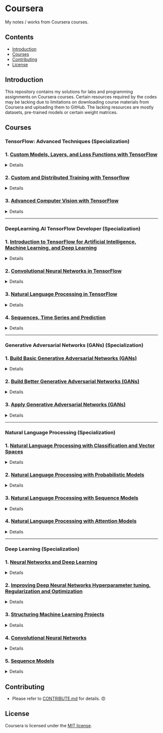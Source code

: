 # Coursera
My notes / works from Coursera courses.

## Contents
- [Introduction](#Introduction)
- [Courses](#Courses)
- [Contributing](#Contributing)
- [License](#License)

## Introduction
This repository contains my solutions for labs and programming assignments on Coursera courses. Certain resources required by the codes may be lacking due to limitations on downloading course materials from Coursera and uploading them to GitHub. The lacking resources are mostly datasets, pre-trained models or certain weight matrices.

## Courses
### TensorFlow: Advanced Techniques (Specialization)
### 1. [Custom Models, Layers, and Loss Functions with TensorFlow](https://github.com/y33-j3T/Coursera/tree/master/Custom%20Models%2C%20Layers%2C%20and%20Loss%20Functions%20with%20TensorFlow)
<details>
<summary>Details</summary>

#### Week 1 - Functional APIs
- [Lab: Functional API Practice](https://github.com/y33-j3T/Coursera/blob/master/Custom%20Models%2C%20Layers%2C%20and%20Loss%20Functions%20with%20TensorFlow/Week%201%20-%20Functional%20APIs/C1_W1_Lab_1_functional-practice.ipynb)
- [Lab: Multi-output](https://github.com/y33-j3T/Coursera/blob/master/Custom%20Models%2C%20Layers%2C%20and%20Loss%20Functions%20with%20TensorFlow/Week%201%20-%20Functional%20APIs/C1_W1_Lab_2_multi-output.ipynb)
- [Lab: Siamese network](https://github.com/y33-j3T/Coursera/blob/master/Custom%20Models%2C%20Layers%2C%20and%20Loss%20Functions%20with%20TensorFlow/Week%201%20-%20Functional%20APIs/C1_W1_Lab_3_siamese-network.ipynb)
- [Programming Assignment: Multiple Output Models using Keras Functional API](https://github.com/y33-j3T/Coursera/blob/master/Custom%20Models%2C%20Layers%2C%20and%20Loss%20Functions%20with%20TensorFlow/Week%201%20-%20Functional%20APIs/C1W1_Assignment.ipynb)

#### Week 2 - Custom Loss Functions
- [Lab: Huber Loss lab](https://github.com/y33-j3T/Coursera/blob/master/Custom%20Models%2C%20Layers%2C%20and%20Loss%20Functions%20with%20TensorFlow/Week%202%20-%20Custom%20Loss%20Functions/C1_W2_Lab_1_huber-loss.ipynb)
- [Lab: Huber Loss object](https://github.com/y33-j3T/Coursera/blob/master/Custom%20Models%2C%20Layers%2C%20and%20Loss%20Functions%20with%20TensorFlow/Week%202%20-%20Custom%20Loss%20Functions/C1_W2_Lab_2_huber-object-loss.ipynb)
- [Lab: Contrastive loss in the siamese network](https://github.com/y33-j3T/Coursera/blob/master/Custom%20Models%2C%20Layers%2C%20and%20Loss%20Functions%20with%20TensorFlow/Week%201%20-%20Functional%20APIs/C1_W1_Lab_3_siamese-network.ipynb) (same as week 1's siamese network)
- [Programming Assignment: Creating a custom loss function](https://github.com/y33-j3T/Coursera/blob/master/Custom%20Models%2C%20Layers%2C%20and%20Loss%20Functions%20with%20TensorFlow/Week%202%20-%20Custom%20Loss%20Functions/C1W2_Assignment.ipynb)

#### Week 3 - Custom Layers
- [Lab: Lambda layer](https://github.com/y33-j3T/Coursera/blob/master/Custom%20Models%2C%20Layers%2C%20and%20Loss%20Functions%20with%20TensorFlow/Week%203%20-%20Custom%20Layers/C1_W3_Lab_1_lambda-layer.ipynb)
- [Lab: Custom dense layer](https://github.com/y33-j3T/Coursera/blob/master/Custom%20Models%2C%20Layers%2C%20and%20Loss%20Functions%20with%20TensorFlow/Week%203%20-%20Custom%20Layers/C1_W3_Lab_2_custom-dense-layer.ipynb)
- [Lab: Activation in a custom layer](https://github.com/y33-j3T/Coursera/blob/master/Custom%20Models%2C%20Layers%2C%20and%20Loss%20Functions%20with%20TensorFlow/Week%203%20-%20Custom%20Layers/C1_W3_Lab_3_custom-layer-activation.ipynb)
- [Programming Assignment: Implement a Quadratic Layer](https://github.com/y33-j3T/Coursera/blob/master/Custom%20Models%2C%20Layers%2C%20and%20Loss%20Functions%20with%20TensorFlow/Week%203%20-%20Custom%20Layers/C1W3_Assignment.ipynb)

#### Week 4 - Custom Models
- [Lab: Build a basic model](https://github.com/y33-j3T/Coursera/blob/master/Custom%20Models%2C%20Layers%2C%20and%20Loss%20Functions%20with%20TensorFlow/Week%204%20-%20Custom%20Models/C1_W4_Lab_1_basic-model.ipynb)
- [Lab: Build a ResNet model](https://github.com/y33-j3T/Coursera/blob/master/Custom%20Models%2C%20Layers%2C%20and%20Loss%20Functions%20with%20TensorFlow/Week%204%20-%20Custom%20Models/C1_W4_Lab_2_resnet-example.ipynb)
- [Programming Assignment: Create a VGG network](https://github.com/y33-j3T/Coursera/blob/master/Custom%20Models%2C%20Layers%2C%20and%20Loss%20Functions%20with%20TensorFlow/Week%204%20-%20Custom%20Models/C1W4_Assignment.ipynb)

#### Week 5 - Bonus Content - Callbacks
- [Lab: Built-in Callbacks](https://github.com/y33-j3T/Coursera/blob/master/Custom%20Models%2C%20Layers%2C%20and%20Loss%20Functions%20with%20TensorFlow/Week%205%20-%20Bonus%20Content%20-%20Callbacks/C1_W5_Lab_1_exploring-callbacks.ipynb)
- [Lab: Custom Callbacks](https://github.com/y33-j3T/Coursera/blob/master/Custom%20Models%2C%20Layers%2C%20and%20Loss%20Functions%20with%20TensorFlow/Week%205%20-%20Bonus%20Content%20-%20Callbacks/C1_W5_Lab_2_custom-callbacks.ipynb)

</details>


### 2. [Custom and Distributed Training with Tensorflow](https://github.com/y33-j3T/Coursera/tree/master/Custom%20and%20Distributed%20Training%20with%20Tensorflow)
<details>
<summary>Details</summary>

#### Week 1 - Differentiation and Gradients
- [Lab: Basic Tensors](https://github.com/y33-j3T/Coursera/blob/master/Custom%20and%20Distributed%20Training%20with%20Tensorflow/Week%201%20-%20Differentiation%20and%20Gradients/C2_W1_Lab_1_basic-tensors.ipynb)
- [Lab: Gradient Tape Basics](https://github.com/y33-j3T/Coursera/blob/master/Custom%20and%20Distributed%20Training%20with%20Tensorflow/Week%201%20-%20Differentiation%20and%20Gradients/C2_W1_Lab_2_gradient-tape-basics.ipynb)
- [Programming Assignment: Basic Tensor Operations](https://github.com/y33-j3T/Coursera/blob/master/Custom%20and%20Distributed%20Training%20with%20Tensorflow/Week%201%20-%20Differentiation%20and%20Gradients/C2W1_Assignment.ipynb)

#### Week 2 - Custom Training
- [Lab: Training Basics](https://github.com/y33-j3T/Coursera/blob/master/Custom%20and%20Distributed%20Training%20with%20Tensorflow/Week%202%20-%20Custom%20Training/C2_W2_Lab_1_training-basics.ipynb)
- [Lab: Fashion MNIST using Custom Training Loop](https://github.com/y33-j3T/Coursera/blob/master/Custom%20and%20Distributed%20Training%20with%20Tensorflow/Week%202%20-%20Custom%20Training/C2_W2_Lab_2_training-categorical.ipynb)
- [Programming Assignment: Breast Cancer Prediction](https://github.com/y33-j3T/Coursera/blob/master/Custom%20and%20Distributed%20Training%20with%20Tensorflow/Week%202%20-%20Custom%20Training/C2W2_Assignment.ipynb)

#### Week 3 - Graph Mode
- [Lab: AutoGraph Basics](https://github.com/y33-j3T/Coursera/blob/master/Custom%20and%20Distributed%20Training%20with%20Tensorflow/Week%203%20-%20Graph%20Mode/C2_W3_Lab_1_autograph-basics.ipynb)
- [Lab: AutoGraph](https://github.com/y33-j3T/Coursera/blob/master/Custom%20and%20Distributed%20Training%20with%20Tensorflow/Week%203%20-%20Graph%20Mode/C2_W3_Lab_2-graphs-for-complex-code.ipynb)
- [Programming Assignment: Horse or Human?](https://github.com/y33-j3T/Coursera/blob/master/Custom%20and%20Distributed%20Training%20with%20Tensorflow/Week%203%20-%20Graph%20Mode/C2W3_Assignment.ipynb)

#### Week 4 - Distributed Training
- [Lab: Mirrored Strategy](https://github.com/y33-j3T/Coursera/blob/master/Custom%20and%20Distributed%20Training%20with%20Tensorflow/Week%204%20-%20Distributed%20Training/C2_W4_Lab_1_basic-mirrored-strategy.ipynb)
- [Lab: Multi GPU Mirrored Strategy](https://github.com/y33-j3T/Coursera/blob/master/Custom%20and%20Distributed%20Training%20with%20Tensorflow/Week%204%20-%20Distributed%20Training/C2_W4_Lab_2_multi-GPU-mirrored-strategy.ipynb)
- [Lab: TPU Strategy](https://github.com/y33-j3T/Coursera/blob/master/Custom%20and%20Distributed%20Training%20with%20Tensorflow/Week%204%20-%20Distributed%20Training/C2_W4_Lab_3_using-TPU-strategy.ipynb)
- [Lab: One Device Strategy](https://github.com/y33-j3T/Coursera/blob/master/Custom%20and%20Distributed%20Training%20with%20Tensorflow/Week%204%20-%20Distributed%20Training/C2_W4_Lab_4_one-device-strategy.ipynb)
- [Programming Assignment: Distributed Strategy](https://github.com/y33-j3T/Coursera/blob/master/Custom%20and%20Distributed%20Training%20with%20Tensorflow/Week%204%20-%20Distributed%20Training/C2W4_Assignment.ipynb)

</details>


### 3. [Advanced Computer Vision with TensorFlow](https://github.com/y33-j3T/Coursera/tree/master/Advanced%20Computer%20Vision%20with%20TensorFlow)
<details>
<summary>Details</summary>

#### Week 1 - Introduction to Computer Vision
- [Lab: Transfer Learning](https://github.com/y33-j3T/Coursera/blob/master/Advanced%20Computer%20Vision%20with%20TensorFlow/Week%201%20-%20Introduction%20to%20Computer%20Vision/Copy%20of%20C3_W1_Lab_1_transfer_learning_cats_dogs.ipynb)
- [Lab: Transfer Learning with ResNet 50](https://github.com/y33-j3T/Coursera/blob/master/Advanced%20Computer%20Vision%20with%20TensorFlow/Week%201%20-%20Introduction%20to%20Computer%20Vision/Copy%20of%20C3_W1_Lab_2_Transfer_Learning_CIFAR_10.ipynb)
- [Lab: Image Classification and Object Localization](https://github.com/y33-j3T/Coursera/blob/master/Advanced%20Computer%20Vision%20with%20TensorFlow/Week%201%20-%20Introduction%20to%20Computer%20Vision/Copy%20of%20C3_W1_Lab_3_Object_Localization.ipynb)
- [Programming Assignment: Bird Boxes](https://github.com/y33-j3T/Coursera/blob/master/Advanced%20Computer%20Vision%20with%20TensorFlow/Week%201%20-%20Introduction%20to%20Computer%20Vision/Copy%20of%20C3W1_Assignment.ipynb)

#### Week 2 - Object Detection
- [Lab: Implement Simple Object Detection](https://github.com/y33-j3T/Coursera/blob/master/Advanced%20Computer%20Vision%20with%20TensorFlow/Week%202%20-%20Object%20Detection/Copy%20of%20C3_W2_Lab_1_Simple_Object_Detection.ipynb)
- [Lab: Predicting Bounding Boxes for Object Detection](https://github.com/y33-j3T/Coursera/blob/master/Advanced%20Computer%20Vision%20with%20TensorFlow/Week%202%20-%20Object%20Detection/Copy%20of%20C3_W2_Lab_2_Object_Detection.ipynb)
- [Programming Assignment: Zombie Detector](https://github.com/y33-j3T/Coursera/blob/master/Advanced%20Computer%20Vision%20with%20TensorFlow/Week%202%20-%20Object%20Detection/Copy%20of%20C3W2_Assignment.ipynb)

#### Week 3 - Image Segmentation
- [Lab: Implement a Fully Convolutional Neural Network](https://github.com/y33-j3T/Coursera/blob/master/Advanced%20Computer%20Vision%20with%20TensorFlow/Week%203%20-%20Image%20Segmentation/Copy%20of%20C3_W3_Lab_1_VGG16-FCN8-CamVid.ipynb)
- [Lab: Implement a UNet](https://github.com/y33-j3T/Coursera/blob/master/Advanced%20Computer%20Vision%20with%20TensorFlow/Week%203%20-%20Image%20Segmentation/Copy%20of%20C3_W3_Lab_2_OxfordPets-UNet.ipynb)
- [Lab: Instance Segmentation Demo](https://github.com/y33-j3T/Coursera/blob/master/Advanced%20Computer%20Vision%20with%20TensorFlow/Week%203%20-%20Image%20Segmentation/Copy%20of%20C3_W3_Lab_3_Mask-RCNN-ImageSegmentation.ipynb)
- [Programming Assignment: Image Segmentation of Handwritten Digits](https://github.com/y33-j3T/Coursera/blob/master/Advanced%20Computer%20Vision%20with%20TensorFlow/Week%203%20-%20Image%20Segmentation/Copy%20of%20C3W3_Assignment.ipynb)

#### Week 4 - Visualization and Interpretability
- [Lab: Class Activation Maps with Fashion MNIST](https://github.com/y33-j3T/Coursera/blob/master/Advanced%20Computer%20Vision%20with%20TensorFlow/Week%204%20-%20Visualization%20and%20Interpretability/Copy%20of%20C3_W4_Lab_1_FashionMNIST-CAM.ipynb)
- [Lab: Class Activation Maps "Cats vs Dogs"](https://github.com/y33-j3T/Coursera/blob/master/Advanced%20Computer%20Vision%20with%20TensorFlow/Week%204%20-%20Visualization%20and%20Interpretability/Copy%20of%20C3_W4_Lab_2_CatsDogs-CAM.ipynb)
- [Lab: Saliency Maps](https://github.com/y33-j3T/Coursera/blob/master/Advanced%20Computer%20Vision%20with%20TensorFlow/Week%204%20-%20Visualization%20and%20Interpretability/Copy%20of%20C3_W4_Lab_3_Saliency.ipynb)
- [Lab: GradCAM](https://github.com/y33-j3T/Coursera/blob/master/Advanced%20Computer%20Vision%20with%20TensorFlow/Week%204%20-%20Visualization%20and%20Interpretability/Copy%20of%20C3_W4_Lab_4_GradCam.ipynb)
- [Programming Assignment: Cats vs Dogs Saliency Maps](https://github.com/y33-j3T/Coursera/blob/master/Advanced%20Computer%20Vision%20with%20TensorFlow/Week%204%20-%20Visualization%20and%20Interpretability/Copy%20of%20C3W4_Assignment.ipynb)

</details>


---
### DeepLearning.AI TensorFlow Developer (Specialization)
### 1. [Introduction to TensorFlow for Artificial Intelligence, Machine Learning, and Deep Learning](https://github.com/y33-j3T/Coursera/tree/master/Introduction%20to%20TensorFlow%20for%20Artificial%20Intelligence%2C%20Machine%20Learning%2C%20and%20Deep%20Learning)
<details>
<summary>Details</summary>

#### Week 1 - A New Programming Paradigm
- [Programming Assignment: Exercise 1 (Housing Prices)](https://github.com/y33-j3T/Coursera/blob/master/Introduction%20to%20TensorFlow%20for%20Artificial%20Intelligence%2C%20Machine%20Learning%2C%20and%20Deep%20Learning/Week%201%20-%20A%20New%20Programming%20Paradigm/Exercise_1_House_Prices_Question.ipynb)

#### Week 2 - Introduction to Computer Vision
- [Programming Assignment: Exercise 2 (Handwriting Recognition)](https://github.com/y33-j3T/Coursera/blob/master/Introduction%20to%20TensorFlow%20for%20Artificial%20Intelligence%2C%20Machine%20Learning%2C%20and%20Deep%20Learning/Week%202%20-%20Introduction%20to%20Computer%20Vision/Exercise2-Question.ipynb)

#### Week 3 - Enchancing Vision with Convolutional Neural Networks
- [Programming Assignment: Exercise 3 (Improve MNIST with convolutions)](https://github.com/y33-j3T/Coursera/blob/master/Introduction%20to%20TensorFlow%20for%20Artificial%20Intelligence%2C%20Machine%20Learning%2C%20and%20Deep%20Learning/Week%203%20-%20Enchancing%20Vision%20with%20Convolutional%20Neural%20Networks/Excercise-3-Question.ipynb)

#### Week 4 - Using Real-world Images
- [Programming Assignment: Exercise 4 (Handling complex images)](https://github.com/y33-j3T/Coursera/blob/master/Introduction%20to%20TensorFlow%20for%20Artificial%20Intelligence%2C%20Machine%20Learning%2C%20and%20Deep%20Learning/Week%204%20-%20Using%20Real-world%20Images/Exercise4-Question.ipynb)

</details>


### 2. [Convolutional Neural Networks in TensorFlow](https://github.com/y33-j3T/Coursera/tree/master/Convolutional%20Neural%20Networks%20in%20TensorFlow)
<details>
<summary>Details</summary>

#### Week 1 - Exploring a Larger Dataset
[Programming Assignment: Exercise 1 - Cats vs. Dogs](https://github.com/y33-j3T/Coursera/blob/master/Convolutional%20Neural%20Networks%20in%20TensorFlow/Week%201%20-%20Exploring%20a%20Larger%20Dataset/Exercise_1_Cats_vs_Dogs_Question-FINAL.ipynb)

#### Week 2 - Augmentation: A Technique to Avoid Overfitting
[Programming Assignment: Exercise 2 - Cats vs. Dogs using augmentation](https://github.com/y33-j3T/Coursera/blob/master/Convolutional%20Neural%20Networks%20in%20TensorFlow/Week%202%20-%20Augmentation%20A%20Technique%20to%20Avoid%20Overfitting/Exercise_2_Cats_vs_Dogs_using_augmentation_Question-FINAL.ipynb)

#### Week 3 - Transfer Learning
[Programming Assignment: Exercise 3 - Horses vs. humans using Transfer Learning](https://github.com/y33-j3T/Coursera/blob/master/Convolutional%20Neural%20Networks%20in%20TensorFlow/Week%203%20-%20Transfer%20Learning/Exercise_3_Horses_vs_humans_using_Transfer_Learning_Question-FINAL.ipynb)

#### Week 4 - Multiclass Classifications
[Programming Assignment: Exercise 4 - Multi-class classifier](https://github.com/y33-j3T/Coursera/blob/master/Convolutional%20Neural%20Networks%20in%20TensorFlow/Week%204%20-%20Multiclass%20Classifications/Exercise_4_Multi_class_classifier_Question-FINAL.ipynb)

Unable to download `horse-or-human.zip`

</details>


### 3. [Natural Language Processing in TensorFlow](https://github.com/y33-j3T/Coursera/tree/master/Natural%20Language%20Processing%20in%20TensorFlow)
<details>
<summary>Details</summary>

#### Week 1 - Sentiment in Text
- [Ungraded External Tool: Exercise 1 - Explore the BBC news archive](https://github.com/y33-j3T/Coursera/blob/master/Natural%20Language%20Processing%20in%20TensorFlow/Week%201%20-%20Sentiment%20in%20Text/Course_3_Week_1_Exercise_answer.ipynb)
- [Ungraded External Tool: Exercise 1 - Explore the BBC news archive (answer)](https://github.com/y33-j3T/Coursera/blob/master/Natural%20Language%20Processing%20in%20TensorFlow/Week%201%20-%20Sentiment%20in%20Text/Course_3_Week_1_Exercise_answer.ipynb)

#### Week 2 - Word Embeddings
- [Ungraded External Tool: Exercise 2 - BBC news archive](https://github.com/y33-j3T/Coursera/blob/master/Natural%20Language%20Processing%20in%20TensorFlow/Week%202%20-%20Word%20Embeddings/Course_3_Week_2_Exercise_Question.ipynb)
- [Ungraded External Tool: Exercise 2 - BBC news archive (answer)](https://github.com/y33-j3T/Coursera/blob/master/Natural%20Language%20Processing%20in%20TensorFlow/Week%202%20-%20Word%20Embeddings/Course_3_Week_2_Exercise_Answer.ipynb)

#### Week 3 - Sequence Models
- [Ungraded External Tool: Exercise 3 - Exploring overfitting in NLP](https://github.com/y33-j3T/Coursera/blob/master/Natural%20Language%20Processing%20in%20TensorFlow/Week%203%20-%20Sequence%20Models/NLP_Course_Week_3_Exercise_Question.ipynb)
- [Ungraded External Tool: Exercise 3 - Exploring overfitting in NLP (answer)](https://github.com/y33-j3T/Coursera/blob/master/Natural%20Language%20Processing%20in%20TensorFlow/Week%203%20-%20Sequence%20Models/NLP_Course_Week_3_Exercise_Answer.ipynb)

#### Week 4 - Sequence Models and Literature
- [Ungraded External Tool: Exercise 4 - Using LSTMs, see if you can write Shakespeare](https://github.com/y33-j3T/Coursera/blob/master/Natural%20Language%20Processing%20in%20TensorFlow/Week%204%20-%20Sequence%20Models%20and%20Literature/NLP_Week4_Exercise_Shakespeare_Question.ipynb)
- [Ungraded External Tool: Exercise 4 - Using LSTMs, see if you can write Shakespeare (answer)](https://github.com/y33-j3T/Coursera/blob/master/Natural%20Language%20Processing%20in%20TensorFlow/Week%204%20-%20Sequence%20Models%20and%20Literature/NLP_Week4_Exercise_Shakespeare_Answer.ipynb)

</details>


### 4. [Sequences, Time Series and Prediction](https://github.com/y33-j3T/Coursera/tree/master/Sequences%2C%20Time%20Series%20and%20Prediction)
<details>
<summary>Details</summary>

#### Week 1 - Sequences and Prediction
- [Ungraded External Tool: Exercise 1 - Create and predict synthetic data](https://github.com/y33-j3T/Coursera/blob/master/Sequences%2C%20Time%20Series%20and%20Prediction/Week%201%20-%20Sequences%20and%20Prediction/Week_1_Exercise_Question.ipynb)
- [Ungraded External Tool: Exercise 1 - Create and predict synthetic data (answer)](https://github.com/y33-j3T/Coursera/blob/master/Sequences%2C%20Time%20Series%20and%20Prediction/Week%201%20-%20Sequences%20and%20Prediction/Week_1_Exercise_Answer.ipynb)

#### Week 2 - Deep Neural Networks for Time Series
- [Ungraded External Tool: Exercise 2 - Predict with a DNN](https://github.com/y33-j3T/Coursera/blob/master/Sequences%2C%20Time%20Series%20and%20Prediction/Week%202%20-%20Deep%20Neural%20Networks%20for%20Time%20Series/S%2BP_Week_2_Exercise_Question.ipynb)
- [Ungraded External Tool: Exercise 2 - Predict with a DNN (answer)](https://github.com/y33-j3T/Coursera/blob/master/Sequences%2C%20Time%20Series%20and%20Prediction/Week%202%20-%20Deep%20Neural%20Networks%20for%20Time%20Series/S%2BP_Week_2_Exercise_Answer.ipynb)

#### Week 3 - Recurrent Neural Networks for Time Series
- [Ungraded External Tool: Exercise 3 - Mean Absolute Error](https://github.com/y33-j3T/Coursera/blob/master/Sequences%2C%20Time%20Series%20and%20Prediction/Week%203%20-%20Recurrent%20Neural%20Networks%20for%20Time%20Series/S%2BP_Week_3_Exercise_Question.ipynb)
- [Ungraded External Tool: Exercise 3 - Mean Absolute Error (answer)](https://github.com/y33-j3T/Coursera/blob/master/Sequences%2C%20Time%20Series%20and%20Prediction/Week%203%20-%20Recurrent%20Neural%20Networks%20for%20Time%20Series/S%2BP_Week_3_Exercise_Answer.ipynb)

#### Week 4 - Real-world Time Series Data
- [Ungraded External Tool: Exercise 4 - Sunspots](https://github.com/y33-j3T/Coursera/blob/master/Sequences%2C%20Time%20Series%20and%20Prediction/Week%204%20-%20Real-world%20Time%20Series%20Data/S%2BP_Week_4_Exercise_Question.ipynb)
- [Ungraded External Tool: Exercise 4 - Sunspots (answer)](https://github.com/y33-j3T/Coursera/blob/master/Sequences%2C%20Time%20Series%20and%20Prediction/Week%204%20-%20Real-world%20Time%20Series%20Data/S%2BP_Week_4_Exercise_Answer.ipynb)

</details>


---
### Generative Adversarial Networks (GANs) (Specialization)
### 1. [Build Basic Generative Adversarial Networks (GANs)](https://github.com/y33-j3T/Coursera/tree/master/Build%20Basic%20Generative%20Adversarial%20Networks%20(GANs))
<details>
<summary>Details</summary>

#### Week 1 - Intro to GANs
- [Lab: (Optional) Intro to PyTorch](https://github.com/y33-j3T/Coursera/blob/master/Build%20Basic%20Generative%20Adversarial%20Networks%20(GANs)/Week%201%20-%20Intro%20to%20GANs/Intro_to_PyTorch.ipynb)
- [Programming Assignment: Your First GAN](https://github.com/y33-j3T/Coursera/blob/master/Build%20Basic%20Generative%20Adversarial%20Networks%20(GANs)/Week%201%20-%20Intro%20to%20GANs/C1W1_Your_First_GAN.ipynb)

#### Week 2 - Deep Convolutional GANs
- [Programming Assignment: Deep Convolutional GAN (DCGAN)](https://github.com/y33-j3T/Coursera/blob/master/Build%20Basic%20Generative%20Adversarial%20Networks%20(GANs)/Week%202%20-%20Deep%20Convolutional%20GANs/C1_W2_Assignment.ipynb)

#### Week 3 - Wasserstein GANs with Gradient Penalty
- [Lab: (Optional) SN-GAN](https://github.com/y33-j3T/Coursera/blob/master/Build%20Basic%20Generative%20Adversarial%20Networks%20(GANs)/Week%203%20-%20Wasserstein%20GANs%20with%20Gradient%20Penalty/SNGAN.ipynb)
- [Programming Assignment: WGAN](https://github.com/y33-j3T/Coursera/blob/master/Build%20Basic%20Generative%20Adversarial%20Networks%20(GANs)/Week%203%20-%20Wasserstein%20GANs%20with%20Gradient%20Penalty/C1W3_WGAN_GP.ipynb)

#### Week 4 - Conditional GAN & Controllable Generation
- [Lab: (Optional) InfoGAN](https://github.com/y33-j3T/Coursera/blob/master/Build%20Basic%20Generative%20Adversarial%20Networks%20(GANs)/Week%204%20-%20Conditional%20GAN%20%26%20Controllable%20Generation/C1W4_(Optional_Notebook)_InfoGAN.ipynb)
- [Programming Assignment: Conditional GAN](https://github.com/y33-j3T/Coursera/blob/master/Build%20Basic%20Generative%20Adversarial%20Networks%20(GANs)/Week%204%20-%20Conditional%20GAN%20%26%20Controllable%20Generation/C1W4A_Build_a_Conditional_GAN.ipynb)
- [Programming Assignment: Controllable Generation](https://github.com/y33-j3T/Coursera/blob/master/Build%20Basic%20Generative%20Adversarial%20Networks%20(GANs)/Week%204%20-%20Conditional%20GAN%20%26%20Controllable%20Generation/C1W4B_Controllable_Generation.ipynb)

</details>


### 2. [Build Better Generative Adversarial Networks (GANs)](https://github.com/y33-j3T/Coursera/tree/master/Build%20Better%20Generative%20Adversarial%20Networks%20(GANs))
<details>
<summary>Details</summary>

#### Week 1 - Evaluation of GANs
Unable to download `inception_v3_google-1a9a5a14.pth`, `fid_images_tensor.npz`
- [Lab: (Optional) Perceptual Path Length](https://github.com/y33-j3T/Coursera/blob/master/Build%20Better%20Generative%20Adversarial%20Networks%20(GANs)/Week%201%20-%20Evaluation%20of%20GANs/PPL.ipynb)
- [Programming Assignment: Fréchet Inception Distance](https://github.com/y33-j3T/Coursera/blob/master/Build%20Better%20Generative%20Adversarial%20Networks%20(GANs)/Week%201%20-%20Evaluation%20of%20GANs/C2W1_Assignment.ipynb)

#### Week 2 - GAN Disadvantages and Bias
- [Lab: Alternatives: Variational Autoencoders (VAEs)](https://github.com/y33-j3T/Coursera/blob/master/Build%20Better%20Generative%20Adversarial%20Networks%20(GANs)/Week%202%20-%20GAN%20Disadvantages%20and%20Bias/C2W2_VAE.ipynb)
- [Programming Assignment: Bias](https://github.com/y33-j3T/Coursera/blob/master/Build%20Better%20Generative%20Adversarial%20Networks%20(GANs)/Week%202%20-%20GAN%20Disadvantages%20and%20Bias/C2W2_Assignment.ipynb)

#### Week 3 - StyleGAN and Advancements
- [Lab: (Optional) Components of StyleGAN2](https://github.com/y33-j3T/Coursera/blob/master/Build%20Better%20Generative%20Adversarial%20Networks%20(GANs)/Week%203%20-%20StyleGAN%20and%20Advancements/StyleGAN2.ipynb)
- [Lab: (Optional) Components of BigGAN](https://github.com/y33-j3T/Coursera/blob/master/Build%20Better%20Generative%20Adversarial%20Networks%20(GANs)/Week%203%20-%20StyleGAN%20and%20Advancements/BigGAN.ipynb)
- [Programming Assignment: Components of StyleGAN](https://github.com/y33-j3T/Coursera/blob/master/Build%20Better%20Generative%20Adversarial%20Networks%20(GANs)/Week%203%20-%20StyleGAN%20and%20Advancements/C2W3_Assignment.ipynb)

</details>


### 3. [Apply Generative Adversarial Networks (GANs)](https://github.com/y33-j3T/Coursera/tree/master/Apply%20Generative%20Adversarial%20Networks%20(GANs))
<details>
<summary>Details</summary>

#### Week 1 - GANs for Data Augmentation and Privacy
- [Programming Assignment: Data Augmentation](https://github.com/y33-j3T/Coursera/blob/master/Apply%20Generative%20Adversarial%20Networks%20(GANs)/Week%201%20-%20GANs%20for%20Data%20Augmentation%20and%20Privacy/C3W1_Assignment.ipynb)

#### Week 2 - Image-to-Image Translation with Pix2Pix
Unable to download `pix2pix_15000.pth`, `maps`
- [Programming Assignment: U-Net](https://github.com/y33-j3T/Coursera/blob/master/Apply%20Generative%20Adversarial%20Networks%20(GANs)/Week%202%20-%20Image-to-Image%20Translation%20with%20Pix2Pix/C3W2A_Assignment.ipynb)
- [Programming Assignment: Pix2Pix](https://github.com/y33-j3T/Coursera/blob/master/Apply%20Generative%20Adversarial%20Networks%20(GANs)/Week%202%20-%20Image-to-Image%20Translation%20with%20Pix2Pix/C3W2B_Assignment.ipynb)

#### Week 3 - Unpaired Translation with CycleGAN
Unable to download `horse2zebra`, `cycleGAN_100000.pth`
- [Programming Assignment: CycleGAN](https://github.com/y33-j3T/Coursera/blob/master/Apply%20Generative%20Adversarial%20Networks%20(GANs)/Week%203%20-%20Unpaired%20Translation%20with%20CycleGAN/C3W3_Assignment.ipynb)

</details>


---
### Natural Language Processing (Specialization)
### 1. [Natural Language Processing with Classification and Vector Spaces](https://github.com/y33-j3T/Coursera/tree/master/Natural%20Language%20Processing%20with%20Classification%20and%20Vector%20Spaces)
<details>
<summary>Details</summary>

#### Week 1 - Sentiment Analysis with Logistic Regression
- [Lab: Natural Language preprocessing](https://github.com/y33-j3T/Coursera/blob/master/Natural%20Language%20Processing%20with%20Classification%20and%20Vector%20Spaces/Week%201%20-%20Sentiment%20Analysis%20with%20Logistic%20Regression/NLP_C1_W1_lecture_nb_01.ipynb)
- [Lab: Visualizing word frequencies](https://github.com/y33-j3T/Coursera/blob/master/Natural%20Language%20Processing%20with%20Classification%20and%20Vector%20Spaces/Week%201%20-%20Sentiment%20Analysis%20with%20Logistic%20Regression/NLP_C1_W1_lecture_nb_02.ipynb)
- [Lab: Visualizing tweets and Logistic Regression models](https://github.com/y33-j3T/Coursera/blob/master/Natural%20Language%20Processing%20with%20Classification%20and%20Vector%20Spaces/Week%201%20-%20Sentiment%20Analysis%20with%20Logistic%20Regression/NLP_C1_W1_lecture_nb_03.ipynb)
- [Programming Assignment: Assignment: Logistic Regression](https://github.com/y33-j3T/Coursera/blob/master/Natural%20Language%20Processing%20with%20Classification%20and%20Vector%20Spaces/Week%201%20-%20Sentiment%20Analysis%20with%20Logistic%20Regression/C1_W1_Assignment.ipynb)

#### Week 2 - Sentiment Analysis with Naive Bayes
- [Lab: Visualizing likelihoods and confidence ellipses](https://github.com/y33-j3T/Coursera/blob/master/Natural%20Language%20Processing%20with%20Classification%20and%20Vector%20Spaces/Week%202%20-%20Sentiment%20Analysis%20with%20Naive%20Bayes/NLP_C1_W2_lecture_nb_01.ipynb)
- [Programming Assignment: Assignment: Naive Bayes](https://github.com/y33-j3T/Coursera/blob/master/Natural%20Language%20Processing%20with%20Classification%20and%20Vector%20Spaces/Week%202%20-%20Sentiment%20Analysis%20with%20Naive%20Bayes/C1_W2_Assignment.ipynb)

#### Week 3 - Vector Space Models
- [Lab: Linear algebra in Python with Numpy](https://github.com/y33-j3T/Coursera/blob/master/Natural%20Language%20Processing%20with%20Classification%20and%20Vector%20Spaces/Week%203%20-%20Vector%20Space%20Models/NLP_C1_W3_lecture_nb_01.ipynb)
- [Lab: Manipulating word embeddings](https://github.com/y33-j3T/Coursera/blob/master/Natural%20Language%20Processing%20with%20Classification%20and%20Vector%20Spaces/Week%203%20-%20Vector%20Space%20Models/NLP_C1_W3_lecture_nb_02.ipynb)
- [Lab: Another explanation about PCA](https://github.com/y33-j3T/Coursera/blob/master/Natural%20Language%20Processing%20with%20Classification%20and%20Vector%20Spaces/Week%203%20-%20Vector%20Space%20Models/NLP_C1_W3_lecture_nb_03.ipynb)
- [Programming Assignment: Assignment: Word Embeddings](https://github.com/y33-j3T/Coursera/blob/master/Natural%20Language%20Processing%20with%20Classification%20and%20Vector%20Spaces/Week%203%20-%20Vector%20Space%20Models/C1_W3_Assignment.ipynb)

#### Week 4 - Machine Translation and Document Search
- [Lab: Rotation matrices in R2](https://github.com/y33-j3T/Coursera/blob/master/Natural%20Language%20Processing%20with%20Classification%20and%20Vector%20Spaces/Week%204%20-%20Machine%20Translation%20and%20Document%20Search/NLP_C1_W4_lecture_nb_01.ipynb)
- [Lab: Hash tables](https://github.com/y33-j3T/Coursera/blob/master/Natural%20Language%20Processing%20with%20Classification%20and%20Vector%20Spaces/Week%204%20-%20Machine%20Translation%20and%20Document%20Search/NLP_C1_W4_lecture_nb_02.ipynb)
- [Programming Assignment: Word Translation](https://github.com/y33-j3T/Coursera/blob/master/Natural%20Language%20Processing%20with%20Classification%20and%20Vector%20Spaces/Week%204%20-%20Machine%20Translation%20and%20Document%20Search/C1_W4_Assignment.ipynb)

</details>


### 2. [Natural Language Processing with Probabilistic Models](https://github.com/y33-j3T/Coursera/tree/master/Natural%20Language%20Processing%20with%20Probabilistic%20Models)
<details>
<summary>Details</summary>

#### Week 1 - Autocorrect
- [Lab: Building the vocabulary](https://github.com/y33-j3T/Coursera/blob/master/Natural%20Language%20Processing%20with%20Probabilistic%20Models/Week%201%20-%20Autocorrect/NLP_C2_W1_lecture_nb_01.ipynb)
- [Lab: Candidates from edits](https://github.com/y33-j3T/Coursera/blob/master/Natural%20Language%20Processing%20with%20Probabilistic%20Models/Week%201%20-%20Autocorrect/NLP_C2_W1_lecture_nb_02.ipynb)
- [Programming Assignment: Autocorrect](https://github.com/y33-j3T/Coursera/blob/master/Natural%20Language%20Processing%20with%20Probabilistic%20Models/Week%201%20-%20Autocorrect/C2_W1_Assignment.ipynb)

#### Week 2 - Part of Speech Tagging and Hidden Markov Models
- [Lab: Working with text data: numpy](https://github.com/y33-j3T/Coursera/blob/master/Natural%20Language%20Processing%20with%20Probabilistic%20Models/Week%202%20-%20Part%20of%20Speech%20Tagging%20and%20Hidden%20Markov%20Models/NLP_C2_W2_lecture_notebook_numpy.ipynb)
- [Lab: Working with text data: string tags](https://github.com/y33-j3T/Coursera/blob/master/Natural%20Language%20Processing%20with%20Probabilistic%20Models/Week%202%20-%20Part%20of%20Speech%20Tagging%20and%20Hidden%20Markov%20Models/NLP_C2_W2_lecture_notebook_strings_tags.ipynb)
- [Programming Assignment: Part of Speech Tagging](https://github.com/y33-j3T/Coursera/blob/master/Natural%20Language%20Processing%20with%20Probabilistic%20Models/Week%202%20-%20Part%20of%20Speech%20Tagging%20and%20Hidden%20Markov%20Models/C2_W2_Assignment.ipynb)

#### Week 3 - Autocomplete and Language Models
- [Lab: Corpus preprocessing for N-grams](https://github.com/y33-j3T/Coursera/blob/master/Natural%20Language%20Processing%20with%20Probabilistic%20Models/Week%203%20-%20Autocomplete%20and%20Language%20Models/NLP_C2_W3_lecture_nb_01.ipynb)
- [Lab: Building the language model](https://github.com/y33-j3T/Coursera/blob/master/Natural%20Language%20Processing%20with%20Probabilistic%20Models/Week%203%20-%20Autocomplete%20and%20Language%20Models/NLP_C2_W3_lecture_nb_02.ipynb)
- [Lab: Language model generalization](https://github.com/y33-j3T/Coursera/blob/master/Natural%20Language%20Processing%20with%20Probabilistic%20Models/Week%203%20-%20Autocomplete%20and%20Language%20Models/NLP_C2_W3_lecture_nb_03.ipynb)
- [Programming Assignment: Autocomplete](https://github.com/y33-j3T/Coursera/blob/master/Natural%20Language%20Processing%20with%20Probabilistic%20Models/Week%203%20-%20Autocomplete%20and%20Language%20Models/C2_W3_Assignment.ipynb)

#### Week 4 - Word Embeddings with Neural Networks
- [Lab: Data Preparation](https://github.com/y33-j3T/Coursera/blob/master/Natural%20Language%20Processing%20with%20Probabilistic%20Models/Week%204%20-%20Word%20Embeddings%20with%20Neural%20Networks/NLP_C2_W4_lecture_notebook_data_prep.ipynb)
- [Lab: Intro to CBOW model](https://github.com/y33-j3T/Coursera/blob/master/Natural%20Language%20Processing%20with%20Probabilistic%20Models/Week%204%20-%20Word%20Embeddings%20with%20Neural%20Networks/NLP_C2_W4_lecture_notebook_model_architecture.ipynb)
- [Lab: Training the CBOW model](https://github.com/y33-j3T/Coursera/blob/master/Natural%20Language%20Processing%20with%20Probabilistic%20Models/Week%204%20-%20Word%20Embeddings%20with%20Neural%20Networks/NLP_C2_W4_lecture_notebook_model_training.ipynb)
- [Lab: Word Embeddings](https://github.com/y33-j3T/Coursera/blob/master/Natural%20Language%20Processing%20with%20Probabilistic%20Models/Week%204%20-%20Word%20Embeddings%20with%20Neural%20Networks/NLP_C2_W4_lecture_notebook_word_embeddings.ipynb)
- [Lab: Word embeddings step by step](https://github.com/y33-j3T/Coursera/blob/master/Natural%20Language%20Processing%20with%20Probabilistic%20Models/Week%204%20-%20Word%20Embeddings%20with%20Neural%20Networks/NLP_C2_W4_lecture_nb_01.ipynb)
- [Programming Assignment: Word Embeddings](https://github.com/y33-j3T/Coursera/blob/master/Natural%20Language%20Processing%20with%20Probabilistic%20Models/Week%204%20-%20Word%20Embeddings%20with%20Neural%20Networks/C2_W4_Assignment.ipynb)

</details>


### 3. [Natural Language Processing with Sequence Models](https://github.com/y33-j3T/Coursera/tree/master/Natural%20Language%20Processing%20with%20Sequence%20Models)
<details>
<summary>Details</summary>

#### Week 1 - Neural Netowrks for Sentiment Analysis
- [Lab: Introduction to Trax](https://github.com/y33-j3T/Coursera/blob/master/Natural%20Language%20Processing%20with%20Sequence%20Models/Week%201%20-%20Neural%20Netowrks%20for%20Sentiment%20Analysis/NLP_C3_W1_lecture_nb_01_trax_intro.ipynb)
- [Lab: Classes and Subclasses](https://github.com/y33-j3T/Coursera/blob/master/Natural%20Language%20Processing%20with%20Sequence%20Models/Week%201%20-%20Neural%20Netowrks%20for%20Sentiment%20Analysis/NLP_C3_W1_lecture_nb_02_classes.ipynb)
- [Lab: Data Generators](https://github.com/y33-j3T/Coursera/blob/master/Natural%20Language%20Processing%20with%20Sequence%20Models/Week%201%20-%20Neural%20Netowrks%20for%20Sentiment%20Analysis/NLP_C3_W1_lecture_nb_03_data_generatos.ipynb)
- [Programming Assignment: Sentiment with Deep Neural Networks](https://github.com/y33-j3T/Coursera/blob/master/Natural%20Language%20Processing%20with%20Sequence%20Models/Week%201%20-%20Neural%20Netowrks%20for%20Sentiment%20Analysis/C3_W1_Assignment.ipynb)

#### Week 2 - Recurrent Neural Networks for Language Modelling
- [Lab: Hidden State Activation](https://github.com/y33-j3T/Coursera/blob/master/Natural%20Language%20Processing%20with%20Sequence%20Models/Week%202%20-%20Recureent%20Neural%20Networks%20for%20Language%20Modelling/C3_W2_Lecture_Notebook_Hidden_State_Activation.ipynb)
- [Lab: Working with JAX NumPy and Calculating Perplexity](https://github.com/y33-j3T/Coursera/blob/master/Natural%20Language%20Processing%20with%20Sequence%20Models/Week%202%20-%20Recureent%20Neural%20Networks%20for%20Language%20Modelling/C3_W2_lecture_notebook_perplexity.ipynb)
- [Lab: Vanilla RNNs, GRUs and the scan function](https://github.com/y33-j3T/Coursera/blob/master/Natural%20Language%20Processing%20with%20Sequence%20Models/Week%202%20-%20Recureent%20Neural%20Networks%20for%20Language%20Modelling/C3_W2_lecture_notebook_RNNs.ipynb)
- [Lab: Creating a GRU model using Trax](https://github.com/y33-j3T/Coursera/blob/master/Natural%20Language%20Processing%20with%20Sequence%20Models/Week%202%20-%20Recureent%20Neural%20Networks%20for%20Language%20Modelling/C3_W2_lecture_notebook_GRU.ipynb)
- [Programming Assignment: Deep N-grams](https://github.com/y33-j3T/Coursera/blob/master/Natural%20Language%20Processing%20with%20Sequence%20Models/Week%202%20-%20Recureent%20Neural%20Networks%20for%20Language%20Modelling/C3_W2_Assignment.ipynb)

#### Week 3 - LSTMs and Named Entity Recognition
- [Lab: Vanishing Gradients](https://github.com/y33-j3T/Coursera/blob/master/Natural%20Language%20Processing%20with%20Sequence%20Models/Week%203%20-%20LSTMs%20and%20Named%20Entity%20Recognition/C3_W3_Lecture_Notebook_Vanishing_Gradients.ipynb)
- [Programming Assignment: Named Entity Recognition (NER)](https://github.com/y33-j3T/Coursera/blob/master/Natural%20Language%20Processing%20with%20Sequence%20Models/Week%203%20-%20LSTMs%20and%20Named%20Entity%20Recognition/C3_W3_Assignment.ipynb)

#### Week 4 - Siamese Networks
- [Lab: Creating a Siamese Model using Trax](https://github.com/y33-j3T/Coursera/blob/master/Natural%20Language%20Processing%20with%20Sequence%20Models/Week%204%20-%20Siamese%20Networks/C3_W4_lecture_notebook_siamese.ipynb)
- [Lab: Modified Triplet Loss](https://github.com/y33-j3T/Coursera/blob/master/Natural%20Language%20Processing%20with%20Sequence%20Models/Week%204%20-%20Siamese%20Networks/C3_W4_Lecture_Notebook_Modified_Triplet_Loss.ipynb)
- [Lab: Evaluate a Siamese Model](https://github.com/y33-j3T/Coursera/blob/master/Natural%20Language%20Processing%20with%20Sequence%20Models/Week%204%20-%20Siamese%20Networks/C3_W4_lecture_notebook_accuracy.ipynb)
- [Programming Assignment: Question duplicates](https://github.com/y33-j3T/Coursera/blob/master/Natural%20Language%20Processing%20with%20Sequence%20Models/Week%204%20-%20Siamese%20Networks/C3_W4_Assignment.ipynb)

</details>


### 4. [Natural Language Processing with Attention Models](https://github.com/y33-j3T/Coursera/tree/master/Natural%20Language%20Processing%20with%20Attention%20Models)
<details>
<summary>Details</summary>

#### Week 1 - Neural Machine Translation
- [Lab: Stack Semantics](https://github.com/y33-j3T/Coursera/blob/master/Natural%20Language%20Processing%20with%20Attention%20Models/Week%201%20-%20Neural%20Machine%20Translation/C4_W1_Ungraded_Lab_Stack_Semantics.ipynb)
- [Lab: BLEU Score](https://github.com/y33-j3T/Coursera/blob/master/Natural%20Language%20Processing%20with%20Attention%20Models/Week%201%20-%20Neural%20Machine%20Translation/C4_W1_Ungraded_Lab_Bleu_Score.ipynb)
- [Programming Assignment: NMT with Attention](https://github.com/y33-j3T/Coursera/blob/master/Natural%20Language%20Processing%20with%20Attention%20Models/Week%201%20-%20Neural%20Machine%20Translation/C4_W1_Assignment.ipynb)

#### Week 2 - Text Summarization
- [Lab: Attention](https://github.com/y33-j3T/Coursera/blob/master/Natural%20Language%20Processing%20with%20Attention%20Models/Week%202%20-%20Text%20Summarization/C4_W2_lecture_notebook_Attention.ipynb)
- [Lab: The Transformer Decoder](https://github.com/y33-j3T/Coursera/blob/master/Natural%20Language%20Processing%20with%20Attention%20Models/Week%202%20-%20Text%20Summarization/C4_W2_lecture_notebook_Transformer_Decoder.ipynb)
- [Programming Assignment: Transformer Summarizer](https://github.com/y33-j3T/Coursera/blob/master/Natural%20Language%20Processing%20with%20Attention%20Models/Week%202%20-%20Text%20Summarization/C4_W2_Assignment.ipynb)

#### Week 3 - Question Answering
- [Lab: SentencePiece and BPE](https://github.com/y33-j3T/Coursera/blob/master/Natural%20Language%20Processing%20with%20Attention%20Models/Week%203%20-%20Question%20Answering/C4_W3_SentencePiece_and_BPE.ipynb)
- [Lab: BERT Loss](https://github.com/y33-j3T/Coursera/blob/master/Natural%20Language%20Processing%20with%20Attention%20Models/Week%203%20-%20Question%20Answering/C4_W3_Assignment_Ungraded_BERT_Loss.ipynb)
- [Lab: T5](https://github.com/y33-j3T/Coursera/blob/master/Natural%20Language%20Processing%20with%20Attention%20Models/Week%203%20-%20Question%20Answering/C4_W3_Assignment_Ungraded_T5.ipynb)
- [Programming Assignment: Question Answering](https://github.com/y33-j3T/Coursera/blob/master/Natural%20Language%20Processing%20with%20Attention%20Models/Week%203%20-%20Question%20Answering/C4_W3_Assignment.ipynb)

#### Week 4 - Chatbot
- [Lab: Reformer LSH](https://github.com/y33-j3T/Coursera/blob/master/Natural%20Language%20Processing%20with%20Attention%20Models/Week%204%20-%20Chatbot/C4_W4_Ungraded_Lab_Reformer_LSH.ipynb)
- [Lab: Revnet](https://github.com/y33-j3T/Coursera/blob/master/Natural%20Language%20Processing%20with%20Attention%20Models/Week%204%20-%20Chatbot/C4_W4_Ungraded_Lab_Revnet.ipynb)
- [Programming Assignment: Chatbot](https://github.com/y33-j3T/Coursera/blob/master/Natural%20Language%20Processing%20with%20Attention%20Models/Week%204%20-%20Chatbot/C4_W4_Assignment.ipynb)

</details>


---
### Deep Learning (Specialization)
### 1. [Neural Networks and Deep Learning](https://github.com/y33-j3T/Coursera/tree/master/Neural%20Networks%20and%20Deep%20Learning)
<details>
<summary>Details</summary>

#### Week 1 - Introduction to Deep Learning
- No labs / programming assignments

#### Week 2 - Neural Network Basics
- [Practice Programming Assignment: Python Basics with numpy (optional)](https://github.com/y33-j3T/Coursera/blob/master/Neural%20Networks%20and%20Deep%20Learning/Week%202/Python%20Basics%20with%20Numpy/Python_Basics_With_Numpy_v3a.ipynb)
- [Programming Assignment: Logistic Regression with a Neural Network mindset](https://github.com/y33-j3T/Coursera/blob/master/Neural%20Networks%20and%20Deep%20Learning/Week%202/Logistic%20Regression%20as%20a%20Neural%20Network/Logistic_Regression_with_a_Neural_Network_mindset_v6a.ipynb)

#### Week 3 - Shallow Neural Networks
- [Programming Assignment: Planar data classification with a hidden layer](https://github.com/y33-j3T/Coursera/blob/master/Neural%20Networks%20and%20Deep%20Learning/Week%203/Planar%20data%20classification%20with%20one%20hidden%20layer/Planar_data_classification_with_onehidden_layer_v6c.ipynb)

#### Week 4 - Deep Neural Networks
- [Programming Assignment: Building your deep neural network: Step by Step](https://github.com/y33-j3T/Coursera/blob/master/Neural%20Networks%20and%20Deep%20Learning/Week%204/Building%20your%20Deep%20Neural%20Network%20-%20Step%20by%20Step/Building_your_Deep_Neural_Network_Step_by_Step_v8a.ipynb)
- [Programming Assignment: Deep Neural Network Application](https://github.com/y33-j3T/Coursera/blob/master/Neural%20Networks%20and%20Deep%20Learning/Week%204/Deep%20Neural%20Network%20Application%20Image%20Classification/Deep%20Neural%20Network%20-%20Application%20v8.ipynb)

</details>


### 2. [Improving Deep Neural Networks Hyperparameter tuning, Regularization and Optimization](https://github.com/y33-j3T/Coursera/tree/master/Improving%20Deep%20Neural%20Networks%20Hyperparameter%20tuning%2C%20Regularization%20and%20Optimization)
<details>
<summary>Details</summary>

#### Week 1 - Practical Aspects of Deep Learning
- [Programming Assignment: Initialization](https://github.com/y33-j3T/Coursera/blob/master/Improving%20Deep%20Neural%20Networks%20Hyperparameter%20tuning%2C%20Regularization%20and%20Optimization/week5/Initialization/Initialization.ipynb)
- [Programming Assignment: Regularization](https://github.com/y33-j3T/Coursera/blob/master/Improving%20Deep%20Neural%20Networks%20Hyperparameter%20tuning%2C%20Regularization%20and%20Optimization/week5/Regularization/Regularization_v2a.ipynb)
- [Programming Assignment: Gradient Checking](https://github.com/y33-j3T/Coursera/blob/master/Improving%20Deep%20Neural%20Networks%20Hyperparameter%20tuning%2C%20Regularization%20and%20Optimization/week5/Gradient%20Checking/Gradient%20Checking%20v1.ipynb)

#### Week 2 - Optimization Algorithms
- [Programming Assignment: Optimization](https://github.com/y33-j3T/Coursera/blob/master/Improving%20Deep%20Neural%20Networks%20Hyperparameter%20tuning%2C%20Regularization%20and%20Optimization/week6/Optimization_methods_v1b.ipynb)

#### Week 3 - Hyperparameter Tuning, Batch Normalization and Programming Frameworks
- [Programming Assignment: Tensorflow](https://github.com/y33-j3T/Coursera/blob/master/Improving%20Deep%20Neural%20Networks%20Hyperparameter%20tuning%2C%20Regularization%20and%20Optimization/week7/TensorFlow_Tutorial_v3b.ipynb)

</details>


### 3. [Structuring Machine Learning Projects](https://github.com/y33-j3T/Coursera/tree/master/Structuring%20Machine%20Learning%20Projects)
<details>
<summary>Details</summary>

- No labs / programming assignments

</details>


### 4. [Convolutional Neural Networks](https://github.com/y33-j3T/Coursera/tree/master/Convolutional%20Neural%20Networks)
<details>
<summary>Details</summary>

#### Week 1 - Foundations of Convolutional Neural Networks
- [Programming Assignment: Convolutional Model: step by step](https://github.com/y33-j3T/Coursera/blob/master/Convolutional%20Neural%20Networks/week1/Convolution_model_Step_by_Step_v2a.ipynb)
- [Programming Assignment: Convolutional model: application](https://github.com/y33-j3T/Coursera/blob/master/Convolutional%20Neural%20Networks/week1/Convolution_model_Application_v1a.ipynb)

#### Week 2 - Deep Convolutional Models: Case Studies
- [Lab: Keras Tutorial (not graded)](https://github.com/y33-j3T/Coursera/blob/master/Convolutional%20Neural%20Networks/week2/KerasTutorial/Keras_Tutorial_v2a.ipynb)
- [Programming Assignment: Residual Networks](https://github.com/y33-j3T/Coursera/blob/master/Convolutional%20Neural%20Networks/week2/ResNets/Residual_Networks_v2a.ipynb)

#### Week 3 - Object Detection
- [Programming Assignment: Car detection with YOLO](https://github.com/y33-j3T/Coursera/blob/master/Convolutional%20Neural%20Networks/week3/Car%20detection%20for%20Autonomous%20Driving/Autonomous_driving_application_Car_detection_v3a.ipynb)

#### Week 4 - Special Applications: Face Recognition & Neural Style Transfer
- [Programming Assignment: Art generation with Neural Style Transfer](https://github.com/y33-j3T/Coursera/blob/master/Convolutional%20Neural%20Networks/week4/Neural%20Style%20Transfer/Art_Generation_with_Neural_Style_Transfer_v3a.ipynb)
- [Programming Assignment: Face Recognition](https://github.com/y33-j3T/Coursera/blob/master/Convolutional%20Neural%20Networks/week4/Face%20Recognition/Face_Recognition_v3a.ipynb)

</details>


### 5. [Sequence Models](https://github.com/y33-j3T/Coursera/tree/master/Sequence%20Models)
<details>
<summary>Details</summary>

#### Week 1 - Recurrent Neural Networks
- [Programming Assignment: Building a recurrent neural network - step by step](https://github.com/y33-j3T/Coursera/blob/master/Sequence%20Models/Week%201/Building%20a%20Recurrent%20Neural%20Network%20-%20Step%20by%20Step/Building_a_Recurrent_Neural_Network_Step_by_Step_v3b.ipynb)
- [Programming Assignment: Dinosaur Island - Character-Level Language Modeling](https://github.com/y33-j3T/Coursera/blob/master/Sequence%20Models/Week%201/Dinosaur%20Island%20--%20Character-level%20language%20model/Dinosaurus_Island_Character_level_language_model_final_v3b.ipynb)
- [Programming Assignment: Jazz improvisation with LSTM](https://github.com/y33-j3T/Coursera/blob/master/Sequence%20Models/Week%201/Jazz%20improvisation%20with%20LSTM/Improvise_a_Jazz_Solo_with_an_LSTM_Network_v3a.ipynb)

#### Week 2 - Natural Language Processing & Word Embeddings
- [Programming Assignment: Operations on word vectors - Debiasing](https://github.com/y33-j3T/Coursera/blob/master/Sequence%20Models/Week%202/Word%20Vector%20Representation/Operations_on_word_vectors_v2a.ipynb)
- [Programming Assignment: Emojify](https://github.com/y33-j3T/Coursera/blob/master/Sequence%20Models/Week%202/Emojify/Emojify_v2a.ipynb)

#### Week 3 - Sequence Models & Attention Mechanism
- [Programming Assignment: Neural Machine Translation with Attention](https://github.com/y33-j3T/Coursera/blob/master/Sequence%20Models/Week%203/Machine%20Translation/Neural_machine_translation_with_attention_v4a.ipynb)
- [Programming Assignment: Trigger word detection](https://github.com/y33-j3T/Coursera/blob/master/Sequence%20Models/Week%203/Trigger%20word%20detection/Trigger_word_detection_v1a.ipynb)

</details>


## Contributing
- Please refer to [CONTRIBUTE.md](./CONTRIBUTE.md) for details. :heart_eyes:

## License
Coursera is licensed under the [MIT license](./LICENSE).
